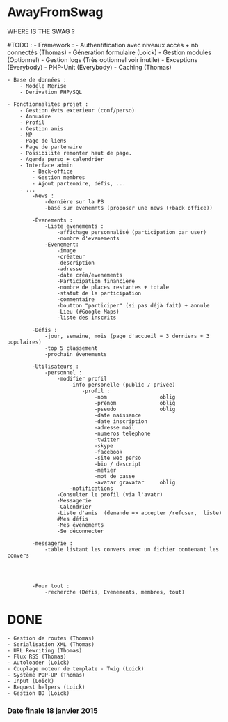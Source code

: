 AwayFromSwag
============

WHERE IS THE SWAG ?

#TODO :
    - Framework :
        - Authentification avec niveaux accès + nb connectés (Thomas) 
        - Géneration formulaire (Loick)
        - Gestion modules (Optionnel)
        - Gestion logs (Très optionnel voir inutile)
        - Exceptions (Everybody)
        - PHP-Unit (Everybody) 
        - Caching (Thomas)


    - Base de données :
        - Modéle Merise
        - Derivation PHP/SQL

    - Fonctionnalités projet :
        - Gestion évts exterieur (conf/perso)
        - Annuaire
        - Profil
        - Gestion amis
        - MP
        - Page de liens
        - Page de partenaire
        - Possibilité remonter haut de page.
        - Agenda perso + calendrier
        - Interface admin
            - Back-office
            - Gestion membres
            - Ajout partenaire, défis, ...
        - ...
            -News :
                -dernière sur la PB
                -basé sur evenemnts (proposer une news (+back office))

            -Evenements :
                -Liste evenements :
                    -affichage personnalisé (participation par user)
                    -nombre d'evenements
                -Evenement:
                    -image
                    -créateur
                    -description
                    -adresse
                    -date créa/evenements
                    -Participation financière
                    -nombre de places restantes + totale
                    -statut de la participation
                    -commentaire
                    -boutton "participer" (si pas déjà fait) + annule
                    -Lieu (#Google Maps)
                    -liste des inscrits

            -Défis :
                -jour, semaine, mois (page d'accueil = 3 derniers + 3 populaires)
                -top 5 classement
                -prochain évenements

            -Utilisateurs :
                -personnel :
                    -modifier profil
                        -info personelle (public / privée)
                            -profil :
                                -nom                 oblig
                                -prénom              oblig
                                -pseudo              oblig
                                -date naissance
                                -date inscription
                                -adresse mail
                                -numeros telephone
                                -twitter
                                -skype
                                -facebook
                                -site web perso
                                -bio / descript
                                -métier
                                -mot de passe
                                -avatar gravatar     oblig
                        -notifications
                    -Consulter le profil (via l'avatr)
                    -Messagerie
                    -Calendrier
                    -Liste d'amis  (demande => accepter /refuser,  liste)
                    #Mes défis
                    -Mes évenements
                    -Se déconnecter

            -messagerie :
                -table listant les convers avec un fichier contenant les convers




            -Pour tout :
                -recherche (Défis, Evenements, membres, tout)


      
# DONE
    - Gestion de routes (Thomas)
    - Serialisation XML (Thomas)
    - URL Rewriting (Thomas)
    - Flux RSS (Thomas)
    - Autoloader (Loick)
    - Couplage moteur de template - Twig (Loick)
    - Système POP-UP (Thomas)
    - Input (Loick)
    - Request helpers (Loick)
    - Gestion BD (Loick)
      
### Date finale 18 janvier 2015 ###
